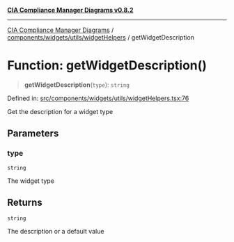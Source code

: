 [**CIA Compliance Manager Diagrams v0.8.2**](../../../../../README.md)

***

[CIA Compliance Manager Diagrams](../../../../../modules.md) / [components/widgets/utils/widgetHelpers](../README.md) / getWidgetDescription

# Function: getWidgetDescription()

> **getWidgetDescription**(`type`): `string`

Defined in: [src/components/widgets/utils/widgetHelpers.tsx:76](https://github.com/Hack23/cia-compliance-manager/blob/423c5d261c747ade8ca2550e176aa05168b5a31e/src/components/widgets/utils/widgetHelpers.tsx#L76)

Get the description for a widget type

## Parameters

### type

`string`

The widget type

## Returns

`string`

The description or a default value
